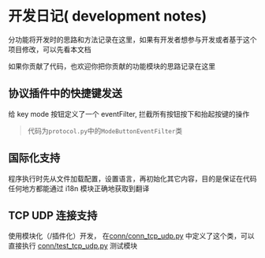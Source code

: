 开发日记( development notes)
======

分功能将开发时的思路和方法记录在这里，如果有开发者想参与开发或者基于这个项目修改，可以先看本文档

如果你贡献了代码，也欢迎你把你贡献的功能模块的思路记录在这里


## 协议插件中的快捷键发送

给 key mode 按钮定义了一个 eventFilter, 拦截所有按钮按下和抬起按键的操作
> 代码为`protocol.py`中的`ModeButtonEventFilter`类



## 国际化支持

程序执行时先从文件加载配置，设置语言，再初始化其它内容，目的是保证在代码任何地方都能通过 i18n 模块正确地获取到翻译


## TCP UDP 连接支持

使用模块化（/插件化）开发， 在[conn/conn_tcp_udp.py](../conn/conn_tcp_udp.py) 中定义了这个类，可以直接执行 [conn/test_tcp_udp.py](../conn/test_tcp_udp.py) 测试模块


